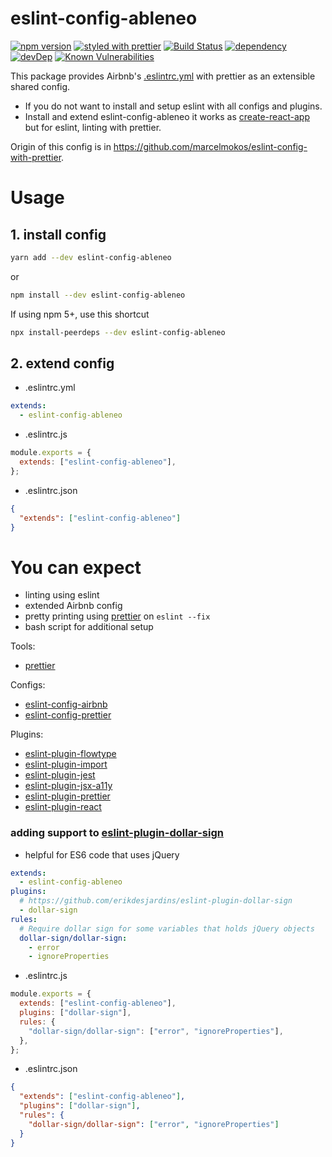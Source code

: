 # eslint-config-ableneo

[![npm version](https://img.shields.io/npm/v/eslint-config-ableneo.svg?style=flat)](https://www.npmjs.com/package/eslint-config-ableneo) [![styled with prettier](https://img.shields.io/badge/styled_with-prettier-ff69b4.svg)](https://github.com/prettier/prettier) [![Build Status](https://travis-ci.org/ableneo/eslint-config-ableneo.svg?branch=master)](https://travis-ci.org/ableneo/eslint-config-ableneo) [![dependency](https://david-dm.org/ableneo/eslint-config-ableneo/status.svg)](https://david-dm.org/ableneo/eslint-config-ableneo) [![devDep](https://david-dm.org/ableneo/eslint-config-ableneo/dev-status.svg)](https://david-dm.org/ableneo/eslint-config-ableneo?type=dev)
[![Known Vulnerabilities](https://snyk.io/test/github/ableneo/eslint-config-ableneo/badge.svg)](https://snyk.io/test/github/ableneo/eslint-config-ableneo)

This package provides Airbnb's [.eslintrc.yml](https://github.com/ableneo/eslint-config-ableneo/blob/master/.eslintrc.yml) with prettier as an extensible shared config.

- If you do not want to install and setup eslint with all configs and plugins.
- Install and extend eslint-config-ableneo it works as [create-react-app](https://github.com/facebookincubator/create-react-app) but for eslint, linting with prettier.

Origin of this config is in https://github.com/marcelmokos/eslint-config-with-prettier.

# Usage

## 1. install config

```bash
yarn add --dev eslint-config-ableneo
```

or

```bash
npm install --dev eslint-config-ableneo
```

If using npm 5+, use this shortcut
```bash
npx install-peerdeps --dev eslint-config-ableneo
```

## 2. extend config

- .eslintrc.yml

```yaml
extends:
  - eslint-config-ableneo
```

- .eslintrc.js

```js
module.exports = {
  extends: ["eslint-config-ableneo"],
};
```

- .eslintrc.json

```json
{
  "extends": ["eslint-config-ableneo"]
}
```

# You can expect

- linting using eslint
- extended Airbnb config
- pretty printing using [prettier](https://www.npmjs.com/package/prettier) on `eslint --fix`
- bash script for additional setup

Tools:

- [prettier](https://www.npmjs.com/package/prettier)

Configs:

- [eslint-config-airbnb](https://www.npmjs.com/package/eslint-config-airbnb)
- [eslint-config-prettier](https://www.npmjs.com/package/eslint-config-prettier)

Plugins:

- [eslint-plugin-flowtype](https://www.npmjs.com/package/eslint-plugin-flowtype)
- [eslint-plugin-import](https://www.npmjs.com/package/eslint-plugin-import)
- [eslint-plugin-jest](https://www.npmjs.com/package/eslint-plugin-jest)
- [eslint-plugin-jsx-a11y](https://www.npmjs.com/package/eslint-plugin-jsx-a11y)
- [eslint-plugin-prettier](https://www.npmjs.com/package/eslint-plugin-prettier)
- [eslint-plugin-react](https://www.npmjs.com/package/eslint-plugin-react)

### adding support to [eslint-plugin-dollar-sign](https://www.npmjs.com/package/eslint-plugin-dollar-sign)

- helpful for ES6 code that uses jQuery

```yaml
extends:
  - eslint-config-ableneo
plugins:
  # https://github.com/erikdesjardins/eslint-plugin-dollar-sign
  - dollar-sign
rules:
  # Require dollar sign for some variables that holds jQuery objects
  dollar-sign/dollar-sign:
    - error
    - ignoreProperties
```

- .eslintrc.js

```js
module.exports = {
  extends: ["eslint-config-ableneo"],
  plugins: ["dollar-sign"],
  rules: {
    "dollar-sign/dollar-sign": ["error", "ignoreProperties"],
  },
};
```

- .eslintrc.json

```json
{
  "extends": ["eslint-config-ableneo"],
  "plugins": ["dollar-sign"],
  "rules": {
    "dollar-sign/dollar-sign": ["error", "ignoreProperties"]
  }
}
```
